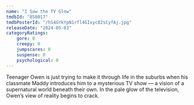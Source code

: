 ```yaml
---
name: "I Saw the TV Glow"
tmdbId: "858017"
tmdbPosterId: "/hS4GYkYpN1rfl4GIxyc02sCyfAj.jpg"
releaseDate: "2024-05-03"
categoryRatings:
    gore: 0
    creepy: 0
    jumpscares: 0
    suspense: 0
    psychological: 0
---
```

Teenager Owen is just trying to make it through life in the suburbs when his classmate Maddy introduces him to a mysterious TV show — a vision of a supernatural world beneath their own. In the pale glow of the television, Owen’s view of reality begins to crack.
